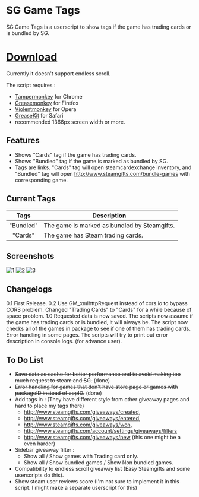 # SG Game Tags

SG Game Tags is a userscript to show tags if the game has trading cards or is bundled by SG.

# [Download](https://greasyfork.org/en/scripts/18047-sg-game-tags)

Currently it doesn't support endless scroll. 

The script requires :
- [Tampermonkey](https://chrome.google.com/webstore/detail/tampermonkey/dhdgffkkebhmkfjojejmpbldmpobfkfo?hl=en) for Chrome
- [Greasemonkey](https://addons.mozilla.org/en-us/firefox/addon/greasemonkey/) for Firefox
- [Violentmonkey](https://addons.opera.com/en/extensions/details/violent-monkey/) for Opera
- [GreaseKit](http://www.macupdate.com/app/mac/20718/greasekit) for Safari
- recommended 1366px screen width or more.

## Features
- Shows "Cards" tag if the game has trading cards.
- Shows "Bundled" tag if the game is marked as bundled by SG.
- Tags are links. "Cards" tag will open steamcardexchange inventory, and "Bundled" tag will open http://www.steamgifts.com/bundle-games with corresponding game.

## Current Tags
| Tags | Description|
|:---:|---|
| "Bundled" | The game is marked as bundled by Steamgifts. |
| "Cards" | The game has Steam trading cards.  |

## Screenshots
![1](http://i.imgur.com/tBfc60B.png)
![2](http://i.imgur.com/GTlUVjU.png)
![3](http://i.imgur.com/myPzhN2.jpg)

## Changelogs
0.1	First Release.
0.2	Use GM_xmlhttpRequest instead of cors.io to bypass CORS problem.
	Changed "Trading Cards" to "Cards" for a while because of space problem.
1.0	Requested data is now saved. The scripts now assume if the game has trading cards or is bundled, it will always be.
	The script now checks all of the games in package to see if one of them has trading cards.
	Error handling in some pages. The scripts will try to print out error description in console logs. (for advance user).


## To Do List
- ~~Save data as cache for better performance and to avoid making too much request to steam and SG.~~ (done)
- ~~Error handling for games that don't have store page or games with packageID instead of appID.~~ (done)
- Add tags in : (They have different style from other giveaway pages and hard to place my tags there)
  - http://www.steamgifts.com/giveaways/created,
  - http://www.steamgifts.com/giveaways/entered, 
  - http://www.steamgifts.com/giveaways/won,
  - http://www.steamgifts.com/account/settings/giveaways/filters
  - http://www.steamgifts.com/giveaways/new (this one might be a even harder)
- Sidebar giveaway filter :
  - Show all / Show games with Trading card only.
  - Show all / Show bundled games / Show Non bundled games.
- Compatibility to endless scroll giveaway list (Easy Steamgifts and some userscripts do this).
- Show steam user reviews score (I'm not sure to implement it in this script. I might make a separate userscript for this)